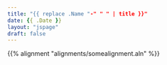 ```yaml
---
title: "{{ replace .Name "-" " " | title }}"
date: {{ .Date }}
layout: "jspage"
draft: false
---
```


{{% alignment "alignments/somealignment.aln" %}}

<!--
Into src/pages/path_underneath_content_pagename.js
import { retrieveDataOnAlignmentLoad } from '../../themes/hugo-theme-glyco/src/js/basic_alignment.js'

retrieveDataOnAlignmentLoad().then( () => {
  // Do stuff once alignments are loaded
})
-->